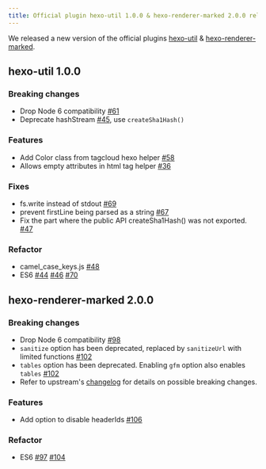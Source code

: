 ```yaml
---
title: Official plugin hexo-util 1.0.0 & hexo-renderer-marked 2.0.0 released
---
```


We released a new version of the official plugins [hexo-util] & [hexo-renderer-marked].

## hexo-util 1.0.0

### Breaking changes

- Drop Node 6 compatibility [#61]
- Deprecate hashStream [#45], use `createSha1Hash()`

### Features

- Add Color class from tagcloud hexo helper [#58]
- Allows empty attributes in html tag helper [#36]

### Fixes

- fs.write instead of stdout [#69]
- prevent firstLine being parsed as a string [#67]
- Fix the part where the public API createSha1Hash() was not exported. [#47]

### Refactor

- camel_case_keys.js [#48]
- ES6 [#44] [#46] [#70]

## hexo-renderer-marked 2.0.0

### Breaking changes

- Drop Node 6 compatibility [#98]
- `sanitize` option has been deprecated, replaced by `sanitizeUrl` with limited functions [#102]
- `tables` option has been deprecated. Enabling `gfm` option also enables `tables` [#102]
- Refer to upstream's [changelog] for details on possible breaking changes.

### Features

- Add option to disable headerIds [#106]

### Refactor

- ES6 [#97] [#104]

[hexo-util]: https://github.com/hexojs/hexo-util
[hexo-renderer-marked]: https://github.com/hexojs/hexo-renderer-marked

[#61]: https://github.com/hexojs/hexo-util/pull/61
[#45]: https://github.com/hexojs/hexo-util/pull/45
[#58]: https://github.com/hexojs/hexo-util/pull/58
[#36]: https://github.com/hexojs/hexo-util/pull/36
[#69]: https://github.com/hexojs/hexo-util/pull/69
[#67]: https://github.com/hexojs/hexo-util/pull/67
[#47]: https://github.com/hexojs/hexo-util/pull/47
[#48]: https://github.com/hexojs/hexo-util/pull/48
[#44]: https://github.com/hexojs/hexo-util/pull/44
[#46]: https://github.com/hexojs/hexo-util/pull/46
[#70]: https://github.com/hexojs/hexo-util/pull/70

[#98]: https://github.com/hexojs/hexo-renderer-marked/pull/98
[#102]: https://github.com/hexojs/hexo-renderer-marked/pull/102
[changelog]: https://github.com/markedjs/marked/releases/tag/v0.7.0
[#106]: https://github.com/hexojs/hexo-renderer-marked/pull/106
[#97]: https://github.com/hexojs/hexo-renderer-marked/pull/97
[#104]: https://github.com/hexojs/hexo-renderer-marked/pull/104
